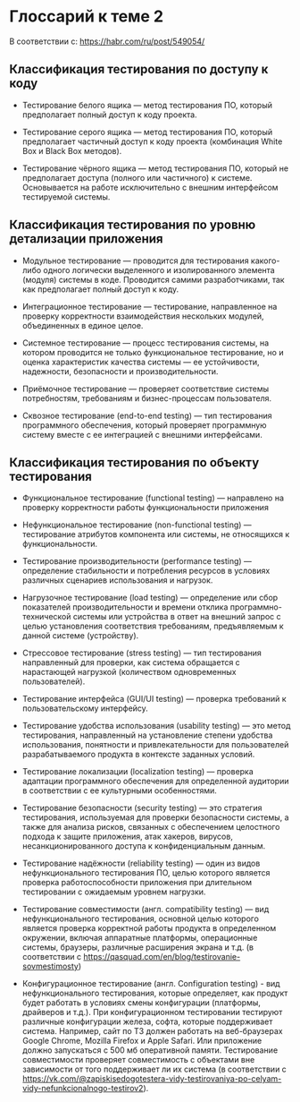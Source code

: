 # Глоссарий к теме 2

В соответствии с: https://habr.com/ru/post/549054/

## Классификация тестирования по доступу к коду

+ Тестирование белого ящика — метод тестирования ПО, который предполагает полный доступ к коду проекта.

+ Тестирование серого ящика — метод тестирования ПО, который предполагает частичный доступ к коду проекта (комбинация
  White Box и Black Box методов).

+ Тестирование чёрного ящика — метод тестирования ПО, который не предполагает доступа (полного или частичного) к
  системе.
  Основывается на работе исключительно с внешним интерфейсом тестируемой системы.

## Классификация тестирования по уровню детализации приложения

+ Модульное тестирование — проводится для тестирования какого-либо одного логически выделенного и изолированного
  элемента (модуля) системы в коде. Проводится самими разработчиками, так как предполагает полный доступ к коду.

+ Интеграционное тестирование — тестирование, направленное на проверку корректности взаимодействия нескольких модулей,
  объединенных в единое целое.

+ Системное тестирование — процесс тестирования системы, на котором проводится не только функциональное тестирование, но
  и
  оценка характеристик качества системы — ее устойчивости, надежности, безопасности и производительности.

+ Приёмочное тестирование — проверяет соответствие системы потребностям, требованиям и бизнес-процессам пользователя.

+ Сквозное тестирование (end-to-end testing) — тип тестирования программного обеспечения, который проверяет программную
  систему вместе с ее интеграцией с внешними интерфейсами.

## Классификация тестирования по объекту тестирования

+ Функциональное тестирование (functional testing) — направлено на проверку корректности работы функциональности
  приложения

+ Нефункциональное тестирование (non-functional testing) — тестирование атрибутов компонента или системы, не относящихся
  к
  функциональности.

+ Тестирование производительности (performance testing) — определение стабильности и потребления ресурсов в условиях
  различных сценариев использования и нагрузок.

+ Нагрузочное тестирование (load testing) — определение или сбор показателей производительности и времени отклика
  программно-технической системы или устройства в ответ на внешний запрос с целью установления соответствия требованиям,
  предъявляемым к данной системе (устройству).

+ Стрессовое тестирование (stress testing) — тип тестирования направленный для проверки, как система обращается с
  нарастающей нагрузкой (количеством одновременных пользователей).

+ Тестирование интерфейса (GUI/UI testing) — проверка требований к пользовательскому интерфейсу.

+ Тестирование удобства использования (usability testing) — это метод тестирования, направленный на установление степени
  удобства использования, понятности и привлекательности для пользователей разрабатываемого продукта в контексте
  заданных
  условий.

+ Тестирование локализации (localization testing) — проверка адаптации программного обеспечения для определенной
  аудитории
  в соответствии с ее культурными особенностями.

+ Тестирование безопасности (security testing) — это стратегия тестирования, используемая для проверки безопасности
  системы, а также для анализа рисков, связанных с обеспечением целостного подхода к защите приложения, атак хакеров,
  вирусов, несанкционированного доступа к конфиденциальным данным.

+ Тестирование надёжности (reliability testing) — один из видов нефункционального тестирования ПО, целью которого
  является
  проверка работоспособности приложения при длительном тестировании с ожидаемым уровнем нагрузки.

+ Тестирование совместимости (англ. compatibility testing) — вид нефункционального тестирования, основной целью которого
  является проверка корректной работы продукта в определенном окружении, включая аппаратные платформы, операционные
  системы, браузеры, различные расширения экрана и т.д. (в соответствии
  с https://qasquad.com/en/blog/testirovanie-sovmestimosty)

+ Конфигурационное тестирование (англ. Configuration testing) - вид нефункционального тестирования, которые определяет,
  как продукт будет работать в условиях смены конфигурации (платформы, драйверов и т.д.). При конфигурационном
  тестировании тестируют различные конфигурации железа, софта, которые поддерживает система. Например, сайт по ТЗ должен
  работать на веб-браузерах Google Chrome, Mozilla Firefox и Apple Safari. Или приложение должно запускаться с 500 мб
  оперативной памяти. Тестирование совместимости проверяет совместимость с объектами вне зависимости от того
  поддерживает
  ли их система (в соответствии
  с https://vk.com/@zapiskisedogotestera-vidy-testirovaniya-po-celyam-vidy-nefunkcionalnogo-testirov2). 
